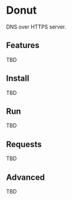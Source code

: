 # Donut

DNS over HTTPS server.

## Features

TBD

## Install

TBD

## Run

TBD

## Requests

TBD

## Advanced

TBD
